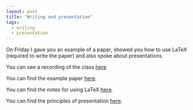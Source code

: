 ```yaml
---
layout: post
title: "Writing and presentation"
tags:
  - writing
  - presentation
---
```


On Friday I gave you an example of a paper, showed you how to use LaTeX
(required to write the paper) and also spoke about presentations.

You can see a recording of the class [here](https://cardiff.cloud.panopto.eu/Panopto/Pages/Viewer.aspx?id=1cdda44d-32d5-4635-a09f-b2a900c658d3)

You can find the example paper [here](https://vknight.org/cfm/assets/pdf/ertai_paper/main.pdf).

You can find the notes for using LaTeX [here](https://vknight.org/tex/).

You can find the principles of presentation [here](https://vknight.org/pop/).
